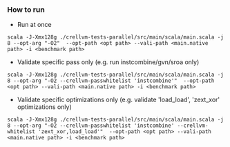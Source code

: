 ### How to run

- Run at once
```
scala -J-Xmx128g ./crellvm-tests-parallel/src/main/scala/main.scala -j 8 --opt-arg "-O2"  --opt-path <opt path> --vali-path <main.native path> -i <benchmark path>
```

- Validate specific pass only (e.g. run instcombine/gvn/sroa only)
```
scala -J-Xmx128g ./crellvm-tests-parallel/src/main/scala/main.scala -j 8 --opt-arg "-O2 --crellvm-passwhitelist 'instcombine'"  --opt-path <opt path> --vali-path <main.native path> -i <benchmark path>
```

- Validate specific optimizations only (e.g. validate 'load\_load', 'zext\_xor' optimizations only)
```
scala -J-Xmx128g ./crellvm-tests-parallel/src/main/scala/main.scala -j 8 --opt-arg "-O2 --crellvm-passwhitelist 'instcombine' --crellvm-whitelist 'zext_xor,load_load'"  --opt-path <opt path> --vali-path <main.native path> -i <benchmark path>
```
